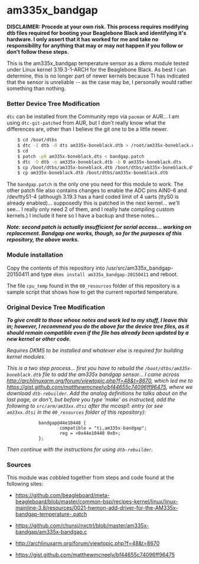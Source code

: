 am335x_bandgap
==============

**DISCLAIMER: Procede at your own risk.  This process requires modifying dtb files required for booting your Beaglebone Black and identifying it's hardware.  I only assert that it has worked for me and take no responsibility for anything that may or may not happen if you follow or don't follow these steps.**


This is the am335x_bandgap temperature sensor as a dkms module tested under Linux kernel 3.19.3-1-ARCH for the Beaglebone Black.  As best I can determine, this is no longer part of newer kernels because TI has indicated that the sensor is unreliable -- as the case may be, I personally would rather something than nothing.

### Better Device Tree Modification

`dtc` can be installed from the Community repo via `pacman` or AUR... I am using `dtc-git-patched` from AUR, but I don't really know what the differences are, other than I believe the git one to be a little newer.

~~~bash
    $ cd /boot/dtbs
    $ dtc -I dtb -O dts am335x-boneblack.dtb > /root/am335x-boneblack.dts
    $ cd
    $ patch -p0 am335x-boneblack.dts < bandgap.patch
    $ dtc -O dtb -o am335x-boneblack.dtb -b 0 am335x-boneblack.dts
    $ cp /boot/dtbs/am335x-boneblack.dtb /boot/dtbs/am335x-boneblack.dtb.dist
    $ cp am335x-boneblack.dtb /boot/dtbs/am335x-boneblack.dtb
~~~

The `bandgap.patch` is the only one you need for this module to work.  The other patch file also contains changes to enable the ADC pins AIN0-6 and /dev/ttyS1-4 (although 3.19.3 has a hard coded limit of 4 uarts (ttyS0 is already enabled)... supposedly this is patched in the next kernel... we'll see... I really only need 2 of them, and I really hate compiling custom kernels.) I include it here so I have a backup and these notes...

***Note: second patch is actually insufficient for serial access... working on replacement.  Bandgap one works, though, so for the purposes of this repository, the above works.***

### Module installation

Copy the contents of this repository into /usr/src/am335x_bandgap-20150411 and type
`dkms install am335x_bandgap-20150411` and reboot.

The file `cpu_temp` found in the `00_resources` folder of this repository is a sample script that shows how to get the current reported temperature.

### Original Device Tree Modification

***To give credit to those whose notes and work led to my stuff, I leave this in; however, I recommend you do the above for the device tree files, as it should remain compatible even if the file has already been updated by a new kernel or other code.***

*Requires DKMS to be installed and whatever else is required for building kernel modules.*

*This is a two step process... first you have to rebuild the `/boot/dtbs/am335x-boneblack.dtb` file to add the am335x bandgap sensor... I came across http://archlinuxarm.org/forum/viewtopic.php?f=48&t=8670, which led me to https://gist.github.com/matthewmcneely/bf44655c74096ff96475, where we download `dtb-rebuilder`.  Add the analog definitions he talks about on the last page, or don't, but before you type 'make' as instructed, add the following to `src/arm/am33xx.dtsi` after the mcasp1: entry (or see `am33xx.dtsi` in the `00_resources` folder of this repository):*

                bandgap@44e10448 {
                        compatible = "ti,am335x-bandgap";
                        reg = <0x44e10448 0x8>;
                };

*Then continue with the instructions for using `dtb-rebuilder`.*

### Sources

This module was cobbled together from steps and code found at the following sites:

* https://github.com/beagleboard/meta-beagleboard/blob/master/common-bsp/recipes-kernel/linux/linux-mainline-3.8/resources/0021-hwmon-add-driver-for-the-AM335x-bandgap-temperature-.patch

* https://github.com/chunsj/nxctrl/blob/master/am335x-bandgap/am335x-bandgap.c

* http://archlinuxarm.org/forum/viewtopic.php?f=48&t=8670

* https://gist.github.com/matthewmcneely/bf44655c74096ff96475
